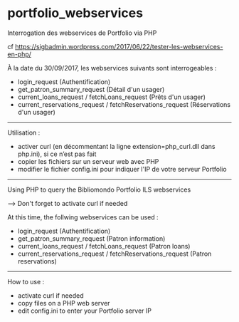 # portfolio_webservices

Interrogation des webservices de Portfolio via PHP

cf https://sigbadmin.wordpress.com/2017/06/22/tester-les-webservices-en-php/

À la date du 30/09/2017, les webservices suivants sont interrogeables :
- login_request (Authentification)
- get_patron_summary_request (Détail d'un usager)
- current_loans_request / fetchLoans_request (Prêts d'un usager)
- current_reservations_request / fetchReservations_request (Réservations d'un usager)

------------------------------------------------------------------------
Utilisation :
- activer curl (en décommentant la ligne extension=php_curl.dll dans php.ini), si ce n’est pas fait
- copier les fichiers sur un serveur web avec PHP
- modifier le fichier config.ini pour indiquer l'IP de votre serveur Portfolio
------------------------------------------------------------------------

Using PHP to query the Bibliomondo Portfolio ILS webservices

--> Don't forget to activate curl if needed

At this time, the follwing webservices can be used :
- login_request (Authentification)
- get_patron_summary_request (Patron information)
- current_loans_request / fetchLoans_request (Patron loans)
- current_reservations_request / fetchReservations_request (Patron reservations)
------------------------------------------------------------------------
How to use :
- activate curl if needed 
- copy files on a PHP web server
- edit config.ini to enter your Portfolio server IP
